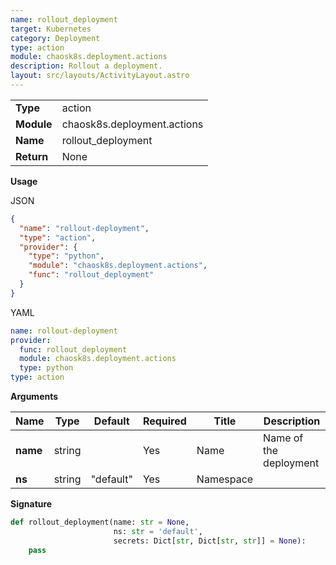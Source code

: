 ```yaml
---
name: rollout_deployment
target: Kubernetes
category: Deployment
type: action
module: chaosk8s.deployment.actions
description: Rollout a deployment.
layout: src/layouts/ActivityLayout.astro
---
```


|            |                             |
| ---------- | --------------------------- |
| **Type**   | action                      |
| **Module** | chaosk8s.deployment.actions |
| **Name**   | rollout_deployment          |
| **Return** | None                        |

**Usage**

JSON

```json
{
  "name": "rollout-deployment",
  "type": "action",
  "provider": {
    "type": "python",
    "module": "chaosk8s.deployment.actions",
    "func": "rollout_deployment"
  }
}
```

YAML

```yaml
name: rollout-deployment
provider:
  func: rollout_deployment
  module: chaosk8s.deployment.actions
  type: python
type: action
```

**Arguments**

| Name     | Type   | Default   | Required | Title     | Description            |
| -------- | ------ | --------- | -------- | --------- | ---------------------- |
| **name** | string |           | Yes      | Name      | Name of the deployment |
| **ns**   | string | "default" | Yes      | Namespace |                        |

**Signature**

```python
def rollout_deployment(name: str = None,
                       ns: str = 'default',
                       secrets: Dict[str, Dict[str, str]] = None):
    pass
```

